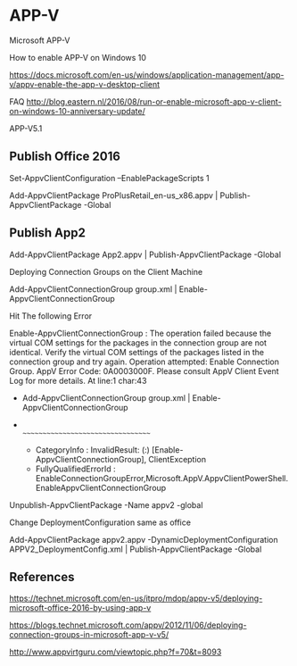 # APP-V
Microsoft APP-V

How to enable APP-V on Windows 10

https://docs.microsoft.com/en-us/windows/application-management/app-v/appv-enable-the-app-v-desktop-client


FAQ
http://blog.eastern.nl/2016/08/run-or-enable-microsoft-app-v-client-on-windows-10-anniversary-update/


APP-V5.1


Publish  Office 2016 
--------------------


Set-AppvClientConfiguration –EnablePackageScripts 1

Add-AppvClientPackage ProPlusRetail_en-us_x86.appv | Publish-AppvClientPackage -Global


Publish App2 
-----------

Add-AppvClientPackage App2.appv | Publish-AppvClientPackage -Global


Deploying Connection Groups on the Client Machine

Add-AppvClientConnectionGroup group.xml | Enable-AppvClientConnectionGroup


Hit The following Error

Enable-AppvClientConnectionGroup : The operation failed because the virtual COM settings for the packages in the connection group
are not identical. Verify the virtual COM settings of the packages listed in the connection group and try again.
Operation attempted: Enable Connection Group.
AppV Error Code: 0A0003000F.
Please consult AppV Client Event Log for more details.
At line:1 char:43
+ Add-AppvClientConnectionGroup group.xml | Enable-AppvClientConnectionGroup
+                                           ~~~~~~~~~~~~~~~~~~~~~~~~~~~~~~~~
    + CategoryInfo          : InvalidResult: (:) [Enable-AppvClientConnectionGroup], ClientException
    + FullyQualifiedErrorId : EnableConnectionGroupError,Microsoft.AppV.AppvClientPowerShell.EnableAppvClientConnectionGroup

Unpublish-AppvClientPackage -Name appv2  -global

Change  DeploymentConfiguration same as office

 Add-AppvClientPackage appv2.appv -DynamicDeploymentConfiguration APPV2_DeploymentConfig.xml | Publish-AppvClientPackage -Global







References
----------

https://technet.microsoft.com/en-us/itpro/mdop/appv-v5/deploying-microsoft-office-2016-by-using-app-v


https://blogs.technet.microsoft.com/appv/2012/11/06/deploying-connection-groups-in-microsoft-app-v-v5/


http://www.appvirtguru.com/viewtopic.php?f=70&t=8093


